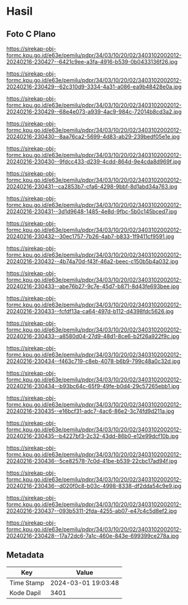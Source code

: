 # Hasil

## Foto C Plano

https://sirekap-obj-formc.kpu.go.id/e63e/pemilu/pdpr/34/03/10/20/02/3403102002012-20240216-230427--6421c9ee-a3fa-4916-b539-0b0433136f26.jpg

https://sirekap-obj-formc.kpu.go.id/e63e/pemilu/pdpr/34/03/10/20/02/3403102002012-20240216-230429--62c310d9-3334-4a31-a086-ea9b48428e0a.jpg

https://sirekap-obj-formc.kpu.go.id/e63e/pemilu/pdpr/34/03/10/20/02/3403102002012-20240216-230429--68e4e073-a939-4ac9-984c-72014b8cd3a2.jpg

https://sirekap-obj-formc.kpu.go.id/e63e/pemilu/pdpr/34/03/10/20/02/3403102002012-20240216-230430--8aa76ca2-5699-4d83-ab29-239bedf05e1e.jpg

https://sirekap-obj-formc.kpu.go.id/e63e/pemilu/pdpr/34/03/10/20/02/3403102002012-20240216-230430--9fdcc433-d239-4cdd-864d-9e4cda8d969f.jpg

https://sirekap-obj-formc.kpu.go.id/e63e/pemilu/pdpr/34/03/10/20/02/3403102002012-20240216-230431--ca2853b7-cfa6-4298-9bbf-8d1abd34a763.jpg

https://sirekap-obj-formc.kpu.go.id/e63e/pemilu/pdpr/34/03/10/20/02/3403102002012-20240216-230431--3d1d9648-1485-4e8d-9fbc-5b0c145bced7.jpg

https://sirekap-obj-formc.kpu.go.id/e63e/pemilu/pdpr/34/03/10/20/02/3403102002012-20240216-230432--30ec1757-7b26-4ab7-b833-1f9411cf9591.jpg

https://sirekap-obj-formc.kpu.go.id/e63e/pemilu/pdpr/34/03/10/20/02/3403102002012-20240216-230432--4b74a70d-f43f-46a2-beec-c150b5b4a032.jpg

https://sirekap-obj-formc.kpu.go.id/e63e/pemilu/pdpr/34/03/10/20/02/3403102002012-20240216-230433--abe76b27-9c7e-45d7-b871-8d43fe693bee.jpg

https://sirekap-obj-formc.kpu.go.id/e63e/pemilu/pdpr/34/03/10/20/02/3403102002012-20240216-230433--fcfdf13a-ca64-497d-b112-d4398fdc5626.jpg

https://sirekap-obj-formc.kpu.go.id/e63e/pemilu/pdpr/34/03/10/20/02/3403102002012-20240216-230433--a8580d04-27d9-48d1-8ce6-b2f26a922f9c.jpg

https://sirekap-obj-formc.kpu.go.id/e63e/pemilu/pdpr/34/03/10/20/02/3403102002012-20240216-230434--f463c719-c8eb-4078-b6b9-799c48a0c32d.jpg

https://sirekap-obj-formc.kpu.go.id/e63e/pemilu/pdpr/34/03/10/20/02/3403102002012-20240216-230434--b93bc64c-65f9-49fe-b0d4-29c57265ebb1.jpg

https://sirekap-obj-formc.kpu.go.id/e63e/pemilu/pdpr/34/03/10/20/02/3403102002012-20240216-230435--e16bcf31-adc7-4ac6-86e2-3c74fd9d211a.jpg

https://sirekap-obj-formc.kpu.go.id/e63e/pemilu/pdpr/34/03/10/20/02/3403102002012-20240216-230435--b4227bf3-2c32-43dd-86b0-e12e99dcf10b.jpg

https://sirekap-obj-formc.kpu.go.id/e63e/pemilu/pdpr/34/03/10/20/02/3403102002012-20240216-230436--5ce82578-7c0d-41be-b539-22cbc17ad94f.jpg

https://sirekap-obj-formc.kpu.go.id/e63e/pemilu/pdpr/34/03/10/20/02/3403102002012-20240216-230436--d020f0c8-b03c-4998-8338-df2dda54c9e9.jpg

https://sirekap-obj-formc.kpu.go.id/e63e/pemilu/pdpr/34/03/10/20/02/3403102002012-20240216-230437--093b5311-2fda-4255-ab07-e47c4c5d8ef2.jpg

https://sirekap-obj-formc.kpu.go.id/e63e/pemilu/pdpr/34/03/10/20/02/3403102002012-20240216-230428--17a72dc6-7a1c-460e-843e-699399ce278a.jpg


## Metadata

| Key        | Value               |
| ---------- | ------------------- |
| Time Stamp | 2024-03-01 19:03:48 |
| Kode Dapil | 3401                |



